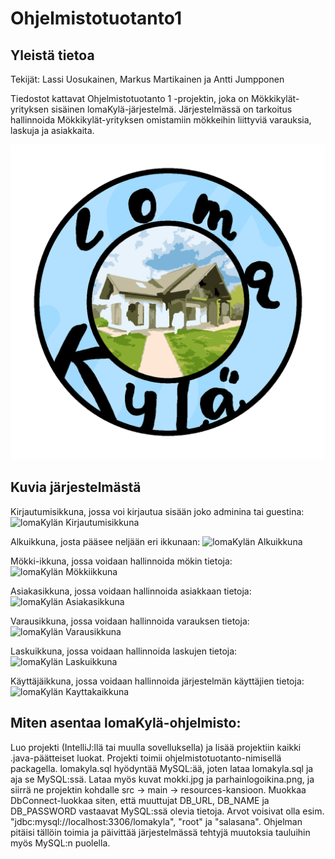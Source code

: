 # Ohjelmistotuotanto1
## Yleistä tietoa
Tekijät: Lassi Uosukainen, Markus Martikainen ja Antti Jumpponen

Tiedostot kattavat Ohjelmistotuotanto 1 -projektin, joka on Mökkikylät-yrityksen sisäinen lomaKylä-järjestelmä. Järjestelmässä on tarkoitus hallinnoida Mökkikylät-yrityksen omistamiin mökkeihin liittyviä varauksia, laskuja ja asiakkaita.

![lomaKylän logo](https://github.com/maraiko/Ohjelmistotuotanto1/blob/main/parhainlogoikina.png?raw=true)

## Kuvia järjestelmästä
Kirjautumisikkuna, jossa voi kirjautua sisään joko adminina tai guestina:
![lomaKylän Kirjautumisikkuna](https://github.com/ulassi123/Ohjelmistotuotanto1/blob/master/kuvat/Kirjautumisikkuna.png)

Alkuikkuna, josta pääsee neljään eri ikkunaan:
![lomaKylän Alkuikkuna](https://github.com/ulassi123/Ohjelmistotuotanto1/blob/master/kuvat/Aloitusikkuna.png)

Mökki-ikkuna, jossa voidaan hallinnoida mökin tietoja:
![lomaKylän Mökkiikkuna](https://github.com/ulassi123/Ohjelmistotuotanto1/blob/master/kuvat/Mökki-ikkuna.png)

Asiakasikkuna, jossa voidaan hallinnoida asiakkaan tietoja:
![lomaKylän Asiakasikkuna](https://github.com/ulassi123/Ohjelmistotuotanto1/blob/master/kuvat/Asiakasikkuna.png)

Varausikkuna, jossa voidaan hallinnoida varauksen tietoja:
![lomaKylän Varausikkuna](https://github.com/ulassi123/Ohjelmistotuotanto1/blob/master/kuvat/Varausikkuna.png)

Laskuikkuna, jossa voidaan hallinnoida laskujen tietoja:
![lomaKylän Laskuikkuna](https://github.com/ulassi123/Ohjelmistotuotanto1/blob/master/kuvat/Laskuikkuna.png)

Käyttäjäikkuna, jossa voidaan hallinnoida järjestelmän käyttäjien tietoja:
![lomaKylän Kayttakaikkuna](https://github.com/ulassi123/Ohjelmistotuotanto1/blob/master/kuvat/Käyttäjäikkuna.png)

## Miten asentaa lomaKylä-ohjelmisto:
Luo projekti (IntelliJ:llä tai muulla sovelluksella) ja lisää projektiin kaikki .java-päätteiset luokat. Projekti toimii ohjelmistotuotanto-nimisellä packagella. lomakyla.sql hyödyntää MySQL:ää, joten lataa lomakyla.sql ja aja se MySQL:ssä. Lataa myös kuvat mokki.jpg ja parhainlogoikina.png, ja siirrä ne projektin kohdalle src -> main -> resources-kansioon. Muokkaa DbConnect-luokkaa siten, että muuttujat DB_URL, DB_NAME ja DB_PASSWORD vastaavat MySQL:ssä olevia tietoja. Arvot voisivat olla esim. "jdbc:mysql://localhost:3306/lomakyla", "root" ja "salasana". Ohjelman pitäisi tällöin toimia ja päivittää järjestelmässä tehtyjä muutoksia tauluihin myös MySQL:n puolella.
